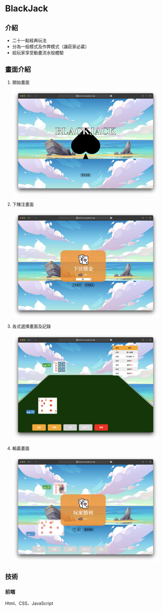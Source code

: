 # BlackJack

## 介紹

- 二十一點經典玩法
- 分為一般模式及作弊模式（讓莊家必贏）
- 給玩家享受動畫流水般體驗

## 畫面介紹

1. 開始畫面
    
    ![Screenshot 2023-10-08 at 22.05.16.png](./README_IMG/Screenshot_2023-10-08_at_22.05.16.png)
    
2. 下賭注畫面
    
    ![Screenshot 2023-10-08 at 22.05.19.png](./README_IMG/Screenshot_2023-10-08_at_22.05.19.png)
    
3. 各式選擇畫面及記錄
    
    ![Screenshot 2023-10-08 at 22.05.24.png](./README_IMG/Screenshot_2023-10-08_at_22.05.24.png)
    
4. 輸贏畫面
    
    ![Screenshot 2023-10-08 at 22.05.40.png](./README_IMG/Screenshot_2023-10-08_at_22.05.40.png)
    

## 技術

### 前端

Html、CSS、JavaScript
